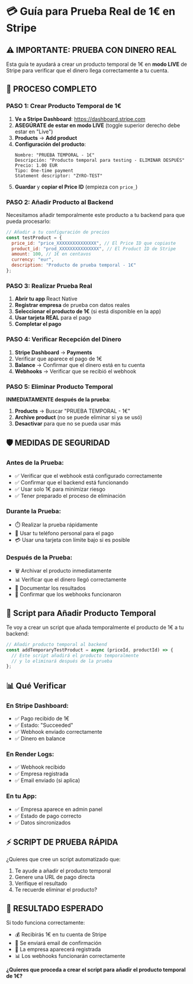 # 💳 Guía para Prueba Real de 1€ en Stripe

## ⚠️ **IMPORTANTE: PRUEBA CON DINERO REAL**

Esta guía te ayudará a crear un producto temporal de 1€ en **modo LIVE** de Stripe para verificar que el dinero llega correctamente a tu cuenta.

## 🔄 **PROCESO COMPLETO**

### **PASO 1: Crear Producto Temporal de 1€**

1. **Ve a Stripe Dashboard**: https://dashboard.stripe.com
2. **ASEGÚRATE de estar en modo LIVE** (toggle superior derecho debe estar en "Live")
3. **Products** → **Add product**
4. **Configuración del producto**:
   ```
   Nombre: "PRUEBA TEMPORAL - 1€"
   Descripción: "Producto temporal para testing - ELIMINAR DESPUÉS"
   Precio: 1.00 EUR
   Tipo: One-time payment
   Statement descriptor: "ZYRO-TEST"
   ```
5. **Guardar** y **copiar el Price ID** (empieza con `price_`)

### **PASO 2: Añadir Producto al Backend**

Necesitamos añadir temporalmente este producto a tu backend para que pueda procesarlo:

```javascript
// Añadir a tu configuración de precios
const testProduct = {
  price_id: "price_XXXXXXXXXXXXXXX", // El Price ID que copiaste
  product_id: "prod_XXXXXXXXXXXXXXX", // El Product ID de Stripe
  amount: 100, // 1€ en centavos
  currency: "eur",
  description: "Producto de prueba temporal - 1€"
};
```

### **PASO 3: Realizar Prueba Real**

1. **Abrir tu app** React Native
2. **Registrar empresa** de prueba con datos reales
3. **Seleccionar el producto de 1€** (si está disponible en la app)
4. **Usar tarjeta REAL** para el pago
5. **Completar el pago**

### **PASO 4: Verificar Recepción del Dinero**

1. **Stripe Dashboard** → **Payments**
2. Verificar que aparece el pago de 1€
3. **Balance** → Confirmar que el dinero está en tu cuenta
4. **Webhooks** → Verificar que se recibió el webhook

### **PASO 5: Eliminar Producto Temporal**

**INMEDIATAMENTE después de la prueba**:
1. **Products** → Buscar "PRUEBA TEMPORAL - 1€"
2. **Archive product** (no se puede eliminar si ya se usó)
3. **Desactivar** para que no se pueda usar más

## 🛡️ **MEDIDAS DE SEGURIDAD**

### **Antes de la Prueba**:
- ✅ Verificar que el webhook está configurado correctamente
- ✅ Confirmar que el backend está funcionando
- ✅ Usar solo 1€ para minimizar riesgo
- ✅ Tener preparado el proceso de eliminación

### **Durante la Prueba**:
- ⏱️ Realizar la prueba rápidamente
- 📱 Usar tu teléfono personal para el pago
- 💳 Usar una tarjeta con límite bajo si es posible

### **Después de la Prueba**:
- 🗑️ Archivar el producto inmediatamente
- 📊 Verificar que el dinero llegó correctamente
- 📝 Documentar los resultados
- 🔄 Confirmar que los webhooks funcionaron

## 🧪 **Script para Añadir Producto Temporal**

Te voy a crear un script que añada temporalmente el producto de 1€ a tu backend:

```javascript
// Añadir producto temporal al backend
const addTemporaryTestProduct = async (priceId, productId) => {
  // Este script añadirá el producto temporalmente
  // y lo eliminará después de la prueba
};
```

## 📊 **Qué Verificar**

### **En Stripe Dashboard**:
- ✅ Pago recibido de 1€
- ✅ Estado: "Succeeded"
- ✅ Webhook enviado correctamente
- ✅ Dinero en balance

### **En Render Logs**:
- ✅ Webhook recibido
- ✅ Empresa registrada
- ✅ Email enviado (si aplica)

### **En tu App**:
- ✅ Empresa aparece en admin panel
- ✅ Estado de pago correcto
- ✅ Datos sincronizados

## ⚡ **SCRIPT DE PRUEBA RÁPIDA**

¿Quieres que cree un script automatizado que:
1. Te ayude a añadir el producto temporal
2. Genere una URL de pago directa
3. Verifique el resultado
4. Te recuerde eliminar el producto?

## 🎯 **RESULTADO ESPERADO**

Si todo funciona correctamente:
- 💰 Recibirás 1€ en tu cuenta de Stripe
- 📧 Se enviará email de confirmación
- 🏢 La empresa aparecerá registrada
- 📊 Los webhooks funcionarán correctamente

**¿Quieres que proceda a crear el script para añadir el producto temporal de 1€?**